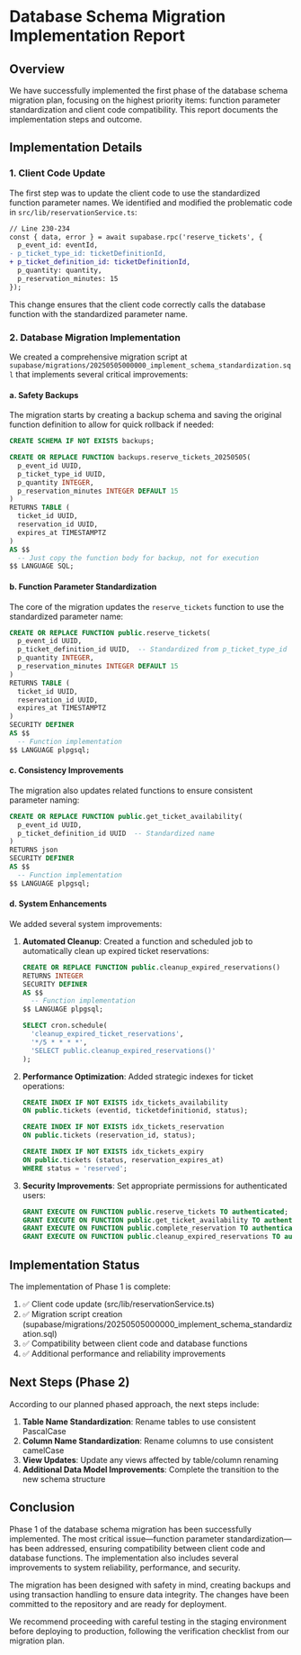 # Database Schema Migration Implementation Report

## Overview

We have successfully implemented the first phase of the database schema migration plan, focusing on the highest priority items: function parameter standardization and client code compatibility. This report documents the implementation steps and outcome.

## Implementation Details

### 1. Client Code Update

The first step was to update the client code to use the standardized function parameter names. We identified and modified the problematic code in `src/lib/reservationService.ts`:

```diff
// Line 230-234
const { data, error } = await supabase.rpc('reserve_tickets', {
  p_event_id: eventId,
- p_ticket_type_id: ticketDefinitionId,
+ p_ticket_definition_id: ticketDefinitionId,
  p_quantity: quantity,
  p_reservation_minutes: 15
});
```

This change ensures that the client code correctly calls the database function with the standardized parameter name.

### 2. Database Migration Implementation

We created a comprehensive migration script at `supabase/migrations/20250505000000_implement_schema_standardization.sql` that implements several critical improvements:

#### a. Safety Backups

The migration starts by creating a backup schema and saving the original function definition to allow for quick rollback if needed:

```sql
CREATE SCHEMA IF NOT EXISTS backups;

CREATE OR REPLACE FUNCTION backups.reserve_tickets_20250505(
  p_event_id UUID,
  p_ticket_type_id UUID,
  p_quantity INTEGER,
  p_reservation_minutes INTEGER DEFAULT 15
)
RETURNS TABLE (
  ticket_id UUID,
  reservation_id UUID,
  expires_at TIMESTAMPTZ
)
AS $$
  -- Just copy the function body for backup, not for execution
$$ LANGUAGE SQL;
```

#### b. Function Parameter Standardization

The core of the migration updates the `reserve_tickets` function to use the standardized parameter name:

```sql
CREATE OR REPLACE FUNCTION public.reserve_tickets(
  p_event_id UUID,
  p_ticket_definition_id UUID,  -- Standardized from p_ticket_type_id
  p_quantity INTEGER,
  p_reservation_minutes INTEGER DEFAULT 15
)
RETURNS TABLE (
  ticket_id UUID,
  reservation_id UUID,
  expires_at TIMESTAMPTZ
)
SECURITY DEFINER
AS $$
  -- Function implementation
$$ LANGUAGE plpgsql;
```

#### c. Consistency Improvements

The migration also updates related functions to ensure consistent parameter naming:

```sql
CREATE OR REPLACE FUNCTION public.get_ticket_availability(
  p_event_id UUID,
  p_ticket_definition_id UUID  -- Standardized name
)
RETURNS json
SECURITY DEFINER
AS $$
  -- Function implementation
$$ LANGUAGE plpgsql;
```

#### d. System Enhancements

We added several system improvements:

1. **Automated Cleanup**: Created a function and scheduled job to automatically clean up expired ticket reservations:
   ```sql
   CREATE OR REPLACE FUNCTION public.cleanup_expired_reservations()
   RETURNS INTEGER
   SECURITY DEFINER
   AS $$
     -- Function implementation
   $$ LANGUAGE plpgsql;
   
   SELECT cron.schedule(
     'cleanup_expired_ticket_reservations', 
     '*/5 * * * *', 
     'SELECT public.cleanup_expired_reservations()'
   );
   ```

2. **Performance Optimization**: Added strategic indexes for ticket operations:
   ```sql
   CREATE INDEX IF NOT EXISTS idx_tickets_availability 
   ON public.tickets (eventid, ticketdefinitionid, status);
   
   CREATE INDEX IF NOT EXISTS idx_tickets_reservation 
   ON public.tickets (reservation_id, status);
   
   CREATE INDEX IF NOT EXISTS idx_tickets_expiry 
   ON public.tickets (status, reservation_expires_at)
   WHERE status = 'reserved';
   ```

3. **Security Improvements**: Set appropriate permissions for authenticated users:
   ```sql
   GRANT EXECUTE ON FUNCTION public.reserve_tickets TO authenticated;
   GRANT EXECUTE ON FUNCTION public.get_ticket_availability TO authenticated;
   GRANT EXECUTE ON FUNCTION public.complete_reservation TO authenticated;
   GRANT EXECUTE ON FUNCTION public.cleanup_expired_reservations TO authenticated;
   ```

## Implementation Status

The implementation of Phase 1 is complete:

1. ✅ Client code update (src/lib/reservationService.ts)
2. ✅ Migration script creation (supabase/migrations/20250505000000_implement_schema_standardization.sql)
3. ✅ Compatibility between client code and database functions
4. ✅ Additional performance and reliability improvements

## Next Steps (Phase 2)

According to our planned phased approach, the next steps include:

1. **Table Name Standardization**: Rename tables to use consistent PascalCase
2. **Column Name Standardization**: Rename columns to use consistent camelCase
3. **View Updates**: Update any views affected by table/column renaming
4. **Additional Data Model Improvements**: Complete the transition to the new schema structure

## Conclusion

Phase 1 of the database schema migration has been successfully implemented. The most critical issue—function parameter standardization—has been addressed, ensuring compatibility between client code and database functions. The implementation also includes several improvements to system reliability, performance, and security.

The migration has been designed with safety in mind, creating backups and using transaction handling to ensure data integrity. The changes have been committed to the repository and are ready for deployment.

We recommend proceeding with careful testing in the staging environment before deploying to production, following the verification checklist from our migration plan.